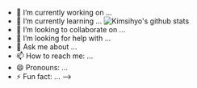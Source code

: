 
- 🔭 I’m currently working on ...
- 🌱 I’m currently learning ...
![Kimsihyo's github stats](https://github-readme-stats.vercel.app/api?username=kimsihyo&count_private=true&show_icons=true&title_color=f7f307&icon_color=02b062&text_color=ffffff&bg_color=180175)
- 👯 I’m looking to collaborate on ...
- 🤔 I’m looking for help with ...
- 💬 Ask me about ...
- 📫 How to reach me: ...
- 😄 Pronouns: ...
- ⚡ Fun fact: ...
-->
